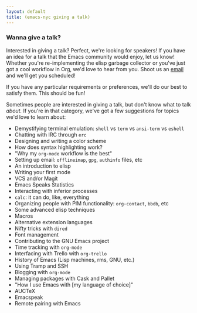 ```yaml
---
layout: default
title: (emacs-nyc giving a talk)
---
```


### Wanna give a talk?

Interested in giving a talk? Perfect, we're looking for speakers! If you have an idea for a talk that the Emacs community would enjoy, let us know! Whether you're re-implementing the elisp garbage collector or you've just got a cool workflow in Org, we'd love to hear from you. Shoot us an [email] and we'll get you scheduled!

If you have any particular requirements or preferences, we'll do our best to satisfy them. This should be fun!

Sometimes people are interested in giving a talk, but don't know what to talk *about.* If you're in that category, we've got a few suggestions for topics we'd love to learn about:

* Demystifying terminal emulation: `shell` vs `term` vs `ansi-term` vs `eshell`
* Chatting with IRC through `erc`
* Designing and writing a color scheme
* How does syntax highlighting work?
* "Why my `org-mode` workflow is the best"
* Setting up email: `offlineimap`, `gpg`, `authinfo` files, etc
* An introduction to elisp
* Writing your first mode
* VCS and/or Magit
* Emacs Speaks Statistics
* Interacting with inferior processes
* `calc`: it can do, like, everything
* Organizing people with PIM functionality: `org-contact`, `bbdb`, etc
* Some advanced elisp techniques
* Macros
* Alternative extension languages
* Nifty tricks with `dired`
* Font management
* Contributing to the GNU Emacs project
* Time tracking with `org-mode`
* Interfacing with Trello with `org-trello`
* History of Emacs (Lisp machines, rms, GNU, etc.)
* Using Tramp and SSH
* Blogging with `org-mode`
* Managing packages with Cask and Pallet
* "How I use Emacs with \[my language of choice\]"
* AUCTeX
* Emacspeak
* Remote pairing with Emacs

[email]: mailto:admin@emacsnyc.org
